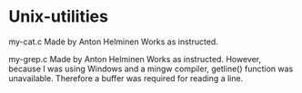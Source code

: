 # Unix-utilities
my-cat.c
Made by Anton Helminen
Works as instructed.

my-grep.c
Made by Anton Helminen
Works as instructed. However, because I was using Windows and a mingw compiler, getline() function was unavailable. Therefore a buffer was required for reading a line.
